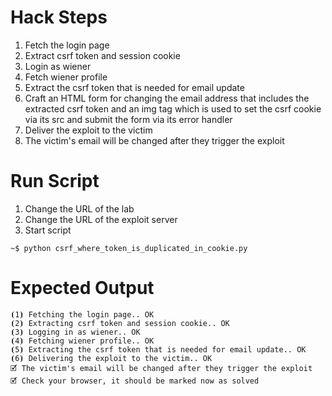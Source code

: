 # Hack Steps

1. Fetch the login page
2. Extract csrf token and session cookie
3. Login as wiener
4. Fetch wiener profile
5. Extract the csrf token that is needed for email update
6. Craft an HTML form for changing the email address that includes the extracted csrf token and an img tag which is used to set the csrf cookie via its src and submit the form via its error handler
7. Deliver the exploit to the victim
8. The victim's email will be changed after they trigger the exploit

# Run Script

1. Change the URL of the lab
2. Change the URL of the exploit server
3. Start script

```
~$ python csrf_where_token_is_duplicated_in_cookie.py
```

# Expected Output

```
⦗1⦘ Fetching the login page.. OK
⦗2⦘ Extracting csrf token and session cookie.. OK
⦗3⦘ Logging in as wiener.. OK
⦗4⦘ Fetching wiener profile.. OK
⦗5⦘ Extracting the csrf token that is needed for email update.. OK
⦗6⦘ Delivering the exploit to the victim.. OK
🗹 The victim's email will be changed after they trigger the exploit
🗹 Check your browser, it should be marked now as solved
```
